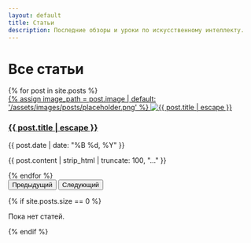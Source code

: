 ```yaml
---
layout: default
title: Статьи
description: Последние обзоры и уроки по искусственному интеллекту.
---
```


<h1>Все статьи</h1>

<div id="articlesCarousel" class="carousel slide" data-bs-ride="carousel">
  <div class="carousel-inner">
    {% for post in site.posts %}
      <div class="carousel-item {% if forloop.first %}active{% endif %}">
        <div class="neural-card-3d d-flex flex-column align-items-center text-center">
          <a href="{{ post.url | relative_url }}">
            {% assign image_path = post.image | default: '/assets/images/posts/placeholder.png' %}
            <img src="{{ image_path | relative_url }}" class="carousel-image img-fluid" alt="{{ post.title | escape }}" loading="lazy">
          </a>
          <div class="carousel-caption mt-auto w-100">
            <h3><a href="{{ post.url | relative_url }}">{{ post.title | escape }}</a></h3>
            <p class="post-date">{{ post.date | date: "%B %d, %Y" }}</p>
            <p>{{ post.content | strip_html | truncate: 100, "..." }}</p>
          </div>
        </div>
      </div>
    {% endfor %}
  </div>
  <button class="carousel-control-prev" type="button" data-bs-target="#articlesCarousel" data-bs-slide="prev">
    <span class="carousel-control-prev-icon"></span>
    <span class="visually-hidden">Предыдущий</span>
  </button>
  <button class="carousel-control-next" type="button" data-bs-target="#articlesCarousel" data-bs-slide="next">
    <span class="carousel-control-next-icon"></span>
    <span class="visually-hidden">Следующий</span>
  </button>
</div>

{% if site.posts.size == 0 %}
<p>Пока нет статей.</p>
{% endif %}
